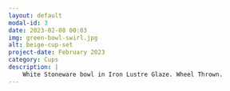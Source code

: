 ```yaml
---
layout: default
modal-id: 3
date: 2023-02-08 00:03
img: green-bowl-swirl.jpg
alt: beige-cup-set
project-date: February 2023
category: Cups
description: |
    White Stoneware bowl in Iron Lustre Glaze. Wheel Thrown.
---
```

